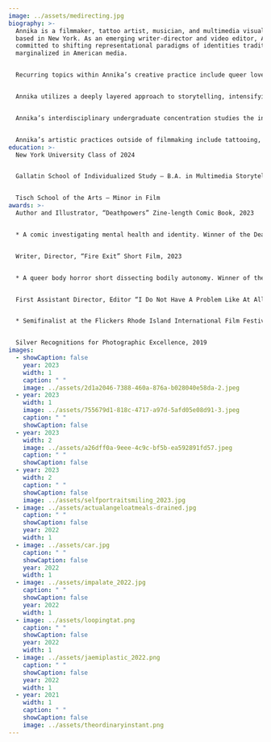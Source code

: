 ```yaml
---
image: ../assets/medirecting.jpg
biography: >-
  Annika is a filmmaker, tattoo artist, musician, and multimedia visual artist
  based in New York. As an emerging writer-director and video editor, Annika is
  committed to shifting representational paradigms of identities traditionally
  marginalized in American media. 


  Recurring topics within Annika’s creative practice include queer love and identity, issues of disability and mental health, and constructions of reality and selfhood in a technologized world. Annika’s filmmaking practice tells bold and subversive stories which propagate multidimensional representations—transforming minds and shifting cultural paradigms. 


  Annika utilizes a deeply layered approach to storytelling, intensifying visual and musical narratives through a process of fragmentation and collage, in order to evoke variable states of consciousness and subjectivities in perception. The result is a bold and energized body of work inviting dissection. 


  Annika’s interdisciplinary undergraduate concentration studies the intersection of filmmaking, psychology, philosophy, multimedia art, and writing, which ultimately guides them to produce artworks which probe the mind.


  Annika’s artistic practices outside of filmmaking include tattooing, poetry and prose, comics, music production, DJing, fine art, and textile design.
education: >-
  New York University Class of 2024


  Gallatin School of Individualized Study — B.A. in Multimedia Storytelling and States of Consciousness


  Tisch School of the Arts — Minor in Film
awards: >-
  Author and Illustrator, “Deathpowers” Zine-length Comic Book, 2023


  * A comic investigating mental health and identity. Winner of the Dean’s Award for Summer Research grant at NYU. 


  Writer, Director, “Fire Exit” Short Film, 2023


  * A queer body horror short dissecting bodily autonomy. Winner of the NYU Gallatin Film Alliance Pitch Award.


  First Assistant Director, Editor “I Do Not Have A Problem Like At All”, 2021


  * Semifinalist at the Flickers Rhode Island International Film Festival. 


  Silver Recognitions for Photographic Excellence, 2019
images:
  - showCaption: false
    year: 2023
    width: 1
    caption: " "
    image: ../assets/2d1a2046-7388-460a-876a-b028040e58da-2.jpeg
  - year: 2023
    width: 1
    image: ../assets/755679d1-818c-4717-a97d-5afd05e08d91-3.jpeg
    caption: " "
    showCaption: false
  - year: 2023
    width: 2
    image: ../assets/a26dff0a-9eee-4c9c-bf5b-ea592891fd57.jpeg
    caption: " "
    showCaption: false
  - year: 2023
    width: 2
    caption: " "
    showCaption: false
    image: ../assets/selfportraitsmiling_2023.jpg
  - image: ../assets/actualangeloatmeals-drained.jpg
    caption: " "
    showCaption: false
    year: 2022
    width: 1
  - image: ../assets/car.jpg
    caption: " "
    showCaption: false
    year: 2022
    width: 1
  - image: ../assets/impalate_2022.jpg
    caption: " "
    showCaption: false
    year: 2022
    width: 1
  - image: ../assets/loopingtat.png
    caption: " "
    showCaption: false
    year: 2022
    width: 1
  - image: ../assets/jaemiplastic_2022.png
    caption: " "
    showCaption: false
    year: 2022
    width: 1
  - year: 2021
    width: 1
    caption: " "
    showCaption: false
    image: ../assets/theordinaryinstant.png
---
```

